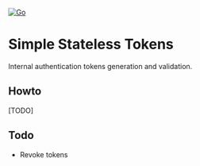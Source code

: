 [![Go](https://github.com/KonaArctic/token/actions/workflows/go.yml/badge.svg)](https://github.com/KonaArctic/token/actions/workflows/go.yml)

Simple Stateless Tokens
============
Internal authentication tokens generation and validation.

Howto
-----
[TODO]

Todo
----
-	Revoke tokens

